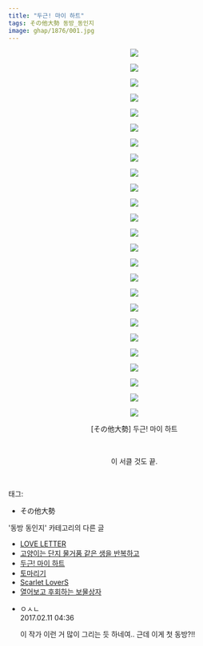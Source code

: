 ```yaml
---
title: "두근! 마이 하트"
tags: その他大勢 동방_동인지
image: ghap/1876/001.jpg
---
```

<div class="article">
<p style="text-align: center; clear: none; float: none;"><img src="{{ site.nasurl }}/ghap/1876/001.jpg"/></p>
<p style="text-align: center; clear: none; float: none;"><img src="{{ site.nasurl }}/ghap/1876/002.jpg"/></p>
<p style="text-align: center; clear: none; float: none;"><img src="{{ site.nasurl }}/ghap/1876/003.jpg"/></p>
<p style="text-align: center; clear: none; float: none;"><img src="{{ site.nasurl }}/ghap/1876/004.jpg"/></p>
<p style="text-align: center; clear: none; float: none;"><img src="{{ site.nasurl }}/ghap/1876/005.jpg"/></p>
<p style="text-align: center; clear: none; float: none;"><img src="{{ site.nasurl }}/ghap/1876/006.jpg"/></p>
<p style="text-align: center; clear: none; float: none;"><img src="{{ site.nasurl }}/ghap/1876/007.jpg"/></p>
<p style="text-align: center; clear: none; float: none;"><img src="{{ site.nasurl }}/ghap/1876/008.jpg"/></p>
<p style="text-align: center; clear: none; float: none;"><img src="{{ site.nasurl }}/ghap/1876/009.jpg"/></p>
<p style="text-align: center; clear: none; float: none;"><img src="{{ site.nasurl }}/ghap/1876/010.jpg"/></p>
<p style="text-align: center; clear: none; float: none;"><img src="{{ site.nasurl }}/ghap/1876/011.jpg"/></p>
<p style="text-align: center; clear: none; float: none;"><img src="{{ site.nasurl }}/ghap/1876/012.jpg"/></p>
<p style="text-align: center; clear: none; float: none;"><img src="{{ site.nasurl }}/ghap/1876/013.jpg"/></p>
<p style="text-align: center; clear: none; float: none;"><img src="{{ site.nasurl }}/ghap/1876/014.jpg"/></p>
<p style="text-align: center; clear: none; float: none;"><img src="{{ site.nasurl }}/ghap/1876/015.jpg"/></p>
<p style="text-align: center; clear: none; float: none;"><img src="{{ site.nasurl }}/ghap/1876/016.jpg"/></p>
<p style="text-align: center; clear: none; float: none;"><img src="{{ site.nasurl }}/ghap/1876/017.jpg"/></p>
<p style="text-align: center; clear: none; float: none;"><img src="{{ site.nasurl }}/ghap/1876/018.jpg"/></p>
<p style="text-align: center; clear: none; float: none;"><img src="{{ site.nasurl }}/ghap/1876/019.jpg"/></p>
<p style="text-align: center; clear: none; float: none;"><img src="{{ site.nasurl }}/ghap/1876/020.jpg"/></p>
<p style="text-align: center; clear: none; float: none;"><img src="{{ site.nasurl }}/ghap/1876/021.jpg"/></p>
<p style="text-align: center; clear: none; float: none;"><img src="{{ site.nasurl }}/ghap/1876/022.jpg"/></p>
<p style="text-align: center; clear: none; float: none;"><img src="{{ site.nasurl }}/ghap/1876/023.jpg"/></p>
<p style="text-align: center; clear: none; float: none;"><img src="{{ site.nasurl }}/ghap/1876/024.jpg"/></p>
<p style="text-align: center; clear: none; float: none;"><img src="{{ site.nasurl }}/ghap/1876/025.jpg"/></p>
<p style="text-align: center; clear: none; float: none;">[その他大勢] 두근! 마이 하트</p>
<p style="text-align: center; clear: none; float: none;"><br/></p>
<p style="text-align: center; clear: none; float: none;">이 서클 것도 끝.</p>
<p><br/></p>
</div><div class="tagTrail">
<p>태그: </p>
<ul>
<li>その他大勢</li>
</ul>
</div><div class="another">
<p>'동방 동인지' 카테고리의 다른 글</p>
<ul>
<li><a href="/2016-08-28-ghap_1878">LOVE LETTER</a></li>
<li><a href="/2016-08-27-ghap_1877">고양이는 단지 물거품 같은 생을 반복하고</a></li>
<li><a href="/2016-08-27-ghap_1876">두근! 마이 하트</a></li>
<li><a href="/2016-08-27-ghap_1875">토마리기</a></li>
<li><a href="/2016-08-27-ghap_1874">Scarlet LoverS</a></li>
<li><a href="/2016-08-27-ghap_1872">열어보고 후회하는 보물상자</a></li>
</ul>
</div><div class="cb_module cb_fluid">
<div class="cb_wrt cb_profile">
<div class="comment">
<ul>
<li class="cb_thumb_off" id="comment14912546">
<div class="cb_comment_area">
<div class="cb_info_area">
<div class="cb_section">
<span class="cb_nick_name">ㅇㅅㄴ</span>
</div>
<div class="cb_section">
<span class="cb_date">2017.02.11 04:36 </span>
</div>
</div>
<div class="cb_dsc_comment">
<p class="cb_dsc">
											이 작가 이런 거 많이 그리는 듯 하네여.. 근데 이게 첫 동방?!!
										</p>
</div>
</div></li>
</ul>
</div>
</div><!-- commentList close -->
</div>